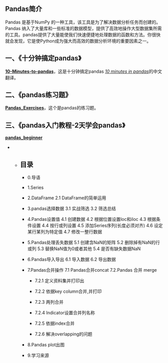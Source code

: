 ## Pandas简介

Pandas 是基于NumPy 的一种工具，该工具是为了解决数据分析任务而创建的。Pandas 纳入了大量库和一些标准的数据模型，提供了高效地操作大型数据集所需的工具。pandas提供了大量能使我们快速便捷地处理数据的函数和方法。你很快就会发现，它是使Python成为强大而高效的数据分析环境的重要因素之一。



## 一、《十分钟搞定pandas》

**[10-Minutes-to-pandas](1.10-Minutes-to-pandas)**，这是十分钟搞定pandas [*10 minutes in pandas*](http://pandas.pydata.org/pandas-docs/stable/10min.html)的中文翻译。

## 二、《pandas练习题》

**[Pandas_Exercises](2.Pandas_Exercises)**，这个是pandas的练习题。

## 三、《pandas入门教程-2天学会pandas》

**[pandas_beginner](3.pandas_beginner)**

- - ## 目录
    - 0.导语
    - 1.Series
    - 2.DataFrame
    2.1 DataFrame的简单运用

    - 3.pandas选择数据
    3.1 实战筛选
    3.2 筛选总结

    - 4.Pandas设置值
    4.1 创建数据
    4.2 根据位置设置loc和iloc
    4.3 根据条件设置
    4.4 按行或列设置
    4.5 添加Series序列(长度必须对齐)
    4.6 设定某行某列为特定值
    4.7 修改一整行数据

    - 5.Pandas处理丢失数据
    5.1 创建含NaN的矩阵
    5.2 删除掉有NaN的行或列
    5.3 替换NaN值为0或者其他
    5.4 是否有缺失数据NaN

    - 6.Pandas导入导出
    6.1 导入数据
    6.2 导出数据

    - 7.Pandas合并操作
    7.1 Pandas合并concat
    7.2.Pandas 合并 merge
      * 7.2.1 定义资料集并打印出
  
      * 7.2.2 依据key column合并,并打印
  
      * 7.2.3 两列合并
  
      * 7.2.4 Indicator设置合并列名称
  
      * 7.2.5 依据index合并
  
      * 7.2.6 解决overlapping的问题
    - 8.Pandas plot出图
    - 9.学习来源
  
    
  
    
  

